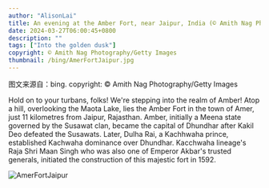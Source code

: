 ```yaml
---
author: "AlisonLai"
title: An evening at the Amber Fort, near Jaipur, India (© Amith Nag Photography/Getty Images)
date: 2024-03-27T06:00:45+0800
description: ""
tags: ["Into the golden dusk"]
copyright: © Amith Nag Photography/Getty Images
thumbnail: /bing/AmerFortJaipur.jpg
---
```

图文来源自：bing.  copyright: © Amith Nag Photography/Getty Images

Hold on to your turbans, folks! We're stepping into the realm of Amber! Atop a hill, overlooking the Maota Lake, lies the Amber Fort in the town of Amer, just 11 kilometres from Jaipur, Rajasthan. Amber, initially a Meena state governed by the Susawat clan, became the capital of Dhundhar after Kakil Deo defeated the Susawats. Later, Dulha Rai, a Kachhwaha prince, established Kachwaha dominance over Dhundhar. Kacchwaha lineage's Raja Shri Maan Singh who was also one of Emperor Akbar's trusted generals, initiated the construction of this majestic fort in 1592.

![AmerFortJaipur](/bing/AmerFortJaipur.jpg)